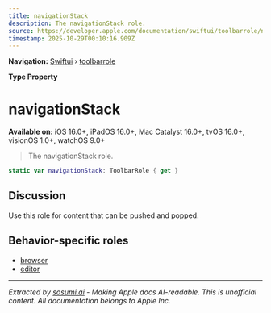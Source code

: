 ```yaml
---
title: navigationStack
description: The navigationStack role.
source: https://developer.apple.com/documentation/swiftui/toolbarrole/navigationstack
timestamp: 2025-10-29T00:10:16.909Z
---
```


**Navigation:** [Swiftui](/documentation/swiftui) › [toolbarrole](/documentation/swiftui/toolbarrole)

**Type Property**

# navigationStack

**Available on:** iOS 16.0+, iPadOS 16.0+, Mac Catalyst 16.0+, tvOS 16.0+, visionOS 1.0+, watchOS 9.0+

> The navigationStack role.

```swift
static var navigationStack: ToolbarRole { get }
```

## Discussion

Use this role for content that can be pushed and popped.

## Behavior-specific roles

- [browser](/documentation/swiftui/toolbarrole/browser)
- [editor](/documentation/swiftui/toolbarrole/editor)

---

*Extracted by [sosumi.ai](https://sosumi.ai) - Making Apple docs AI-readable.*
*This is unofficial content. All documentation belongs to Apple Inc.*
